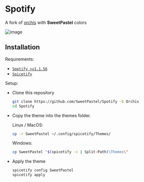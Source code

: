# Spotify

A fork of [orchis](https://github.com/canbeardig/Spicetify-Orchis-Colours-v2) with **SweetPastel** colors

![image](https://user-images.githubusercontent.com/65948476/183907349-a1c2ac69-abb9-4d77-9098-61bcaa56dee6.png)

## Installation

Requirements:

- [``Spotify >v1.1.56``](https://www.spotify.com/us/download/)
- [``Spicetify``](https://spicetify.app)

Setup:
 
- Clone this repository

  ```sh
  git clone https://github.com/SweetPastel/Spotify -b Orchis
  cd Spotify
  ```
  
- Copy the theme into the themes folder. 
  
  Linux / MacOS: 
  
  ```sh
  cp -r SweetPastel ~/.config/spicetify/Themes/
  ```
  
  Windows: 
  
  ```sh
  cp SweetPastel "$(spicetify -c | Split-Path)\Themes\"
  ```

- Apply the theme

  ```sh
  spicetify config SweetPastel
  spicetify apply
  ```
